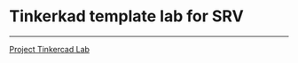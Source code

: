 # Tinkerkad template lab for SRV
______
[Project Tinkercad Lab](https://www.tinkercad.com/things/79a7aFDu8Cj)

